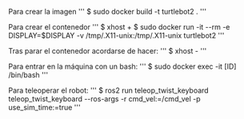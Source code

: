 Para crear la imagen
'''
$ sudo docker build -t turtlebot2 .
'''

Para crear el contenedor
'''
$ xhost +
$ sudo docker run -it --rm -e DISPLAY=$DISPLAY -v /tmp/.X11-unix:/tmp/.X11-unix turtlebot2
'''

Tras parar el contenedor acordarse de hacer:
'''
$ xhost -
'''

Para entrar en la máquina con un bash:
'''
$ sudo docker exec -it [ID] /bin/bash
'''

Para teleoperar el robot:
'''
$ ros2 run teleop_twist_keyboard teleop_twist_keyboard --ros-args -r cmd_vel:=/cmd_vel -p use_sim_time:=true
'''
